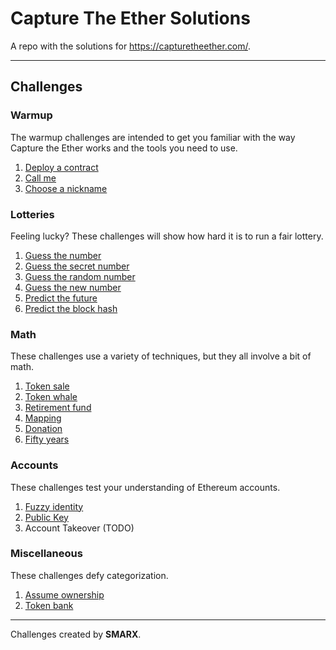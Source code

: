 # Capture The Ether Solutions

A repo with the solutions for https://capturetheether.com/.

---

## Challenges

### Warmup

The warmup challenges are intended to get you familiar with the way Capture the Ether works and the tools you need to use.

1. [Deploy a contract](./scripts/DeployChallenge.ts)
2. [Call me](./scripts/CallMeChallenge.ts)
3. [Choose a nickname](./scripts/NicknameChallenge.ts)

### Lotteries

Feeling lucky? These challenges will show how hard it is to run a fair lottery.

1. [Guess the number](./test/GuessTheNumberChallenge.test.ts)
2. [Guess the secret number](./test/GuessTheSecretNumberChallenge.test.ts)
3. [Guess the random number](./test/GuessTheRandomNumberChallenge.test.ts)
4. [Guess the new number](./test/GuessTheNewNumberChallenge.test.ts)
5. [Predict the future](./test/PredictTheFutureChallenge.test.ts)
6. [Predict the block hash](./test/PredictTheBlockHashChallenge.test.ts)

### Math

These challenges use a variety of techniques, but they all involve a bit of math.

1. [Token sale](./test/TokenSaleChallenge.test.ts)
2. [Token whale](./test/TokenWhaleChallenge.test.ts)
3. [Retirement fund](./test/RetirementFundChallenge.test.ts)
4. [Mapping](./test/MappingChallenge.test.ts)
5. [Donation](./test/DonationChallenge.test.ts)
6. [Fifty years](./test/FiftyYearsChallenge.test.ts)

### Accounts

These challenges test your understanding of Ethereum accounts.

1. [Fuzzy identity](./test/FuzzyIdentityChallenge.test.ts)
2. [Public Key](./scripts/PublicKeyChallenge.ts)
3. Account Takeover (TODO)

### Miscellaneous

These challenges defy categorization.

1. [Assume ownership](./test/AssumeOwnershipChallenge.test.ts)
2. [Token bank](./test/TokenBankChallenge.test.ts)

---

Challenges created by **SMARX**.